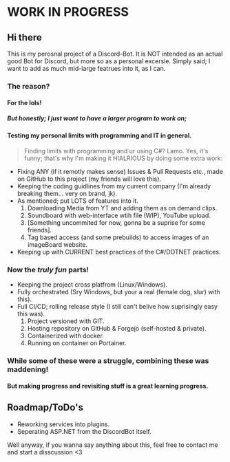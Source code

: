 # WORK IN PROGRESS

## Hi there
This is my perosnal project of a Discord-Bot.
It is NOT intended as an actual good Bot for Discord, but more so as a personal excersie.
Simply said; I want to add as much mid-large featrues into it, as I can.

### The reason?
#### For the lols!

##### But honestly; I just want to have a larger program to work on;
#### Testing my personal limits with programming and IT in general.

> Finding limits with programming and ur using C#? Lamo.
Yes, it's funny; that's why I'm making it HIALRIOUS by doing some extra work:
- Fixing ANY (if it remotly makes sense) Issues & Pull Requests etc., made on GitHub to this project (my friends will love this).
- Keeping the coding guidlines from my current company (I'm already breaking them... very on brand, jk).
- As mentioned; put LOTS of features into it.
	1. Downloading Media from YT and adding them as on demand clips.
	2. Soundboard with web-interface wtih file (WIP), YouTube upload.
	3. [Something uncommited for now, gonna be a suprise for some friends].
	4. Tag based access (and some prebuilds) to access images of an imageBoard website.
- Keeping up with CURRENT best practices of the C#/DOTNET practices.
### Now the *truly fun* parts!
- Keeping the project cross platfrom (Linux/Windows).
- Fully orchestrated (Sry Windows, but your a real (female dog, slur) with this).
- Full CI/CD; rolling release style (I still can't belive how suprisingly easy this was).
	1. Project versioned with GIT.
	2. Hosting repository on GitHub & Forgejo (self-hosted & private).
	3. Containerized with docker.
	4. Running on container on Portainer.

### While some of these were a struggle, combining these was maddening!
#### But making progress and revisiting stuff is a great learning progress.

## Roadmap/ToDo's
- Reworking services into plugins.
- Seperating ASP.NET from the DiscordBot itself.

Well anyway, if you wanna say anything about this, feel free to contact me and start a disscussion <3
